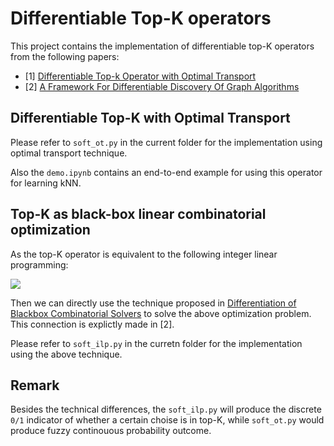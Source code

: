# Differentiable Top-K operators

This project contains the implementation of differentiable top-K operators from the following papers:

- [1] [Differentiable Top-k Operator with Optimal Transport](https://arxiv.org/abs/2002.06504)
- [2] [A Framework For Differentiable Discovery Of Graph Algorithms](https://openreview.net/forum?id=5UvvKsBTDcR)



## Differentiable Top-K with Optimal Transport


Please refer to `soft_ot.py` in the current folder for the implementation using
optimal transport technique.

Also the `demo.ipynb` contains an end-to-end example for using this operator for
learning kNN.


## Top-K as black-box linear combinatorial optimization


As the top-K operator is equivalent to the following integer linear programming:

<img src="https://render.githubusercontent.com/render/math?math=\argmax_{x \in \{0,1\}}^M \sum_{j=1}^M c_jx_j, s.t. \sum_{j=1}^M x_j=K">

Then we can directly use the technique proposed in [Differentiation of Blackbox Combinatorial Solvers](https://arxiv.org/abs/1912.02175)
to solve the above optimization problem. This connection is explictly made in [2].


Please refer to `soft_ilp.py` in the curretn folder for the implementation using the above technique.


## Remark

Besides the technical differences, the `soft_ilp.py` will produce the discrete `0/1`
indicator of whether a certain choise is in top-K, while `soft_ot.py` would produce
fuzzy continouous probability outcome.
